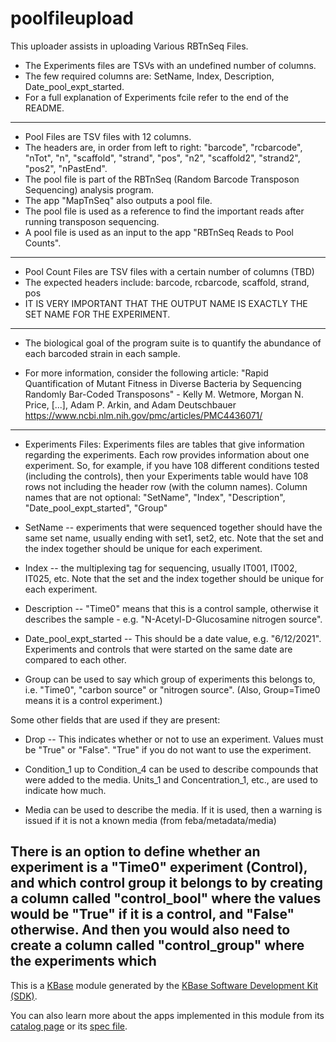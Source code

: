 # poolfileupload

This uploader assists in uploading Various RBTnSeq Files. 
* The Experiments files are TSVs with an undefined number of columns.
* The few required columns are: SetName, Index, Description, Date_pool_expt_started.
* For a full explanation of Experiments fcile refer to the end of the README.

---
* Pool Files are TSV files with 12 columns. 
* The headers are, in order from left to right: "barcode", "rcbarcode",
"nTot", "n", "scaffold", "strand", "pos", "n2", "scaffold2", "strand2", "pos2",
"nPastEnd".
* The pool file is part of the RBTnSeq (Random Barcode Transposon Sequencing)
analysis program. 
* The app "MapTnSeq" also outputs a pool file. 
* The pool file is used as a reference to find the important reads after 
running transposon sequencing. 
* A pool file is used as an input to the app "RBTnSeq Reads to Pool Counts".

---
* Pool Count Files are TSV files with a certain number of columns (TBD)
* The expected headers include: barcode, rcbarcode, scaffold, strand, pos 
* IT IS VERY IMPORTANT THAT THE OUTPUT NAME IS EXACTLY THE SET NAME FOR THE EXPERIMENT.

---
* The biological goal of the program suite is to quantify the abundance of each 
barcoded strain in each sample.


* For more information, consider the following article:
"Rapid Quantification of Mutant Fitness in Diverse Bacteria by 
Sequencing Randomly Bar-Coded Transposons" - Kelly M. Wetmore, Morgan N. Price, 
[...], Adam P. Arkin, and Adam Deutschbauer
https://www.ncbi.nlm.nih.gov/pmc/articles/PMC4436071/






---
* Experiments Files:
Experiments files are tables that give information regarding the experiments. Each row
provides information about one experiment. So, for example, if you have 108 different
conditions tested (including the controls), then your Experiments table would have
108 rows not including the header row (with the column names). Column names
that are not optional:  "SetName", "Index", "Description", "Date_pool_expt_started", "Group"

* SetName -- experiments that were sequenced together should have the same set name, usually ending with set1, set2, etc. Note that the set and the index together should be unique for each experiment.

* Index -- the multiplexing tag for sequencing, usually IT001, IT002, IT025, etc. Note that the set and the index together should be unique for each experiment.

* Description -- "Time0" means that this is a control sample, otherwise it describes the sample - e.g. "N-Acetyl-D-Glucosamine nitrogen source".
                
* Date_pool_expt_started -- This should be a date value, e.g. "6/12/2021". Experiments and controls that were started on the same date are compared to each other.

* Group can be used to say which group of experiments this belongs to, i.e. "Time0", "carbon source" or "nitrogen source". (Also, Group=Time0 means it is a control experiment.)

Some other fields that are used if they are present:

* Drop -- This indicates whether or not to use an experiment. Values must be "True" or "False". "True" if you do not want to use the experiment.

* Condition_1 up to Condition_4 can be used to describe compounds that were added to the media. Units_1 and Concentration_1, etc., are used to indicate how much.

* Media can be used to describe the media. If it is used, then a warning is issued if it is not a known media (from feba/metadata/media)




There is an option to define whether an experiment is a "Time0" experiment (Control), 
    and which control group it belongs to by creating a column called "control_bool"
    where the values would be "True" if it is a control, and "False" otherwise. 
    And then you would also need to create a column called "control_group"
    where the experiments which
---
    


This is a [KBase](https://kbase.us) module generated by the [KBase Software Development Kit (SDK)](https://github.com/kbase/kb_sdk).


You can also learn more about the apps implemented in this module from its [catalog page](https://narrative.kbase.us/#catalog/modules/poolfileupload) or its [spec file]($module_name.spec).



